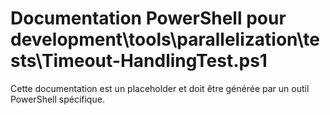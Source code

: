 # Documentation PowerShell pour development\tools\parallelization\tests\Timeout-HandlingTest.ps1

Cette documentation est un placeholder et doit être générée par un outil PowerShell spécifique.
